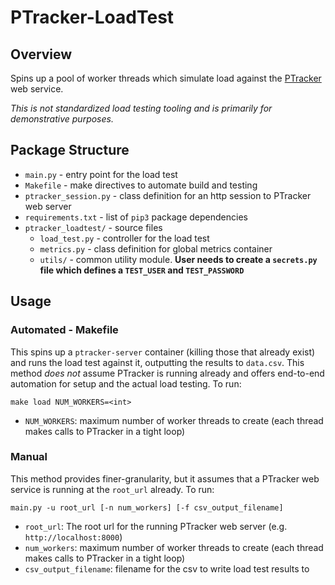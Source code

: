 # PTracker-LoadTest

## Overview

Spins up a pool of worker threads which simulate load against the [PTracker](https://github.com/hta295/PTracker) web service.

*This is not standardized load testing tooling and is primarily for demonstrative purposes.*

## Package Structure

* `main.py` - entry point for the load test
* `Makefile` - make directives to automate build and testing
* `ptracker_session.py` - class definition for an http session to PTracker web server
* `requirements.txt` - list of `pip3` package dependencies
* `ptracker_loadtest/` - source files
	* `load_test.py` - controller for the load test
	* `metrics.py` - class definition for global metrics container
	* `utils/` - common utility module. __User needs to create a `secrets.py` file which defines a `TEST_USER` and `TEST_PASSWORD`__

## Usage

### Automated - Makefile

This spins up a `ptracker-server` container (killing those that already exist) and runs the load test against it, outputting the results to `data.csv`. This method *does not* assume PTracker is running already and offers end-to-end automation for setup and the actual load testing. To run:

```
make load NUM_WORKERS=<int>
```

* `NUM_WORKERS`: maximum number of worker threads to create (each thread makes calls to PTracker in a tight loop)

### Manual

This method provides finer-granularity, but it assumes that a PTracker web service is running at the `root_url` already. To run:

```
main.py -u root_url [-n num_workers] [-f csv_output_filename]
```

* `root_url`: The root url for the running PTracker web server (e.g. `http://localhost:8000`)
* `num_workers`: maximum number of worker threads to create (each thread makes calls to PTracker in a tight loop) 
* `csv_output_filename`: filename for the csv to write load test results to
